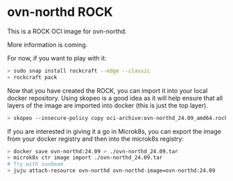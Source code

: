 # ovn-northd ROCK

This is a ROCK OCI image for ovn-northd.

More information is coming.

For now, if you want to play with it:

```bash
> sudo snap install rockcraft --edge --classic
> rockcraft pack
```

Now that you have created the ROCK, you can import it into
your local docker repository. Using skopeo is a good idea as
it will help ensure that all layers of the image are imported
into docker (this is just the top layer).

```bash
> skopeo --insecure-policy copy oci-archive:ovn-northd_24.09_amd64.rock docker-daemon:ovn-northd:24.09
```

If you are interested in giving it a go in Microk8s, you can
export the image from your docker registry and then into the
microk8s registry:

```bash
> docker save ovn-northd:24.09 > ./ovn-northd_24.09.tar
> microk8s ctr image import ./ovn-northd_24.09.tar
# Try with sunbeam
> juju attach-resource ovn-northd ovn-northd-image=ovn-northd:24.09
```
